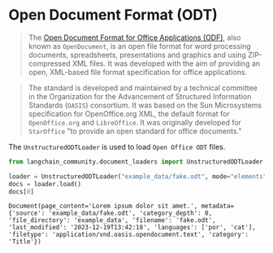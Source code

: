 # Open Document Format (ODT)

>The [Open Document Format for Office Applications (ODF)](https://en.wikipedia.org/wiki/OpenDocument), also known as `OpenDocument`, is an open file format for word processing documents, spreadsheets, presentations and graphics and using ZIP-compressed XML files. It was developed with the aim of providing an open, XML-based file format specification for office applications.

>The standard is developed and maintained by a technical committee in the Organization for the Advancement of Structured Information Standards (`OASIS`) consortium. It was based on the Sun Microsystems specification for OpenOffice.org XML, the default format for `OpenOffice.org` and `LibreOffice`. It was originally developed for `StarOffice` "to provide an open standard for office documents."

The `UnstructuredODTLoader` is used to load `Open Office ODT` files.


```python
from langchain_community.document_loaders import UnstructuredODTLoader

loader = UnstructuredODTLoader("example_data/fake.odt", mode="elements")
docs = loader.load()
docs[0]
```



```output
Document(page_content='Lorem ipsum dolor sit amet.', metadata={'source': 'example_data/fake.odt', 'category_depth': 0, 'file_directory': 'example_data', 'filename': 'fake.odt', 'last_modified': '2023-12-19T13:42:18', 'languages': ['por', 'cat'], 'filetype': 'application/vnd.oasis.opendocument.text', 'category': 'Title'})
```



```python

```
